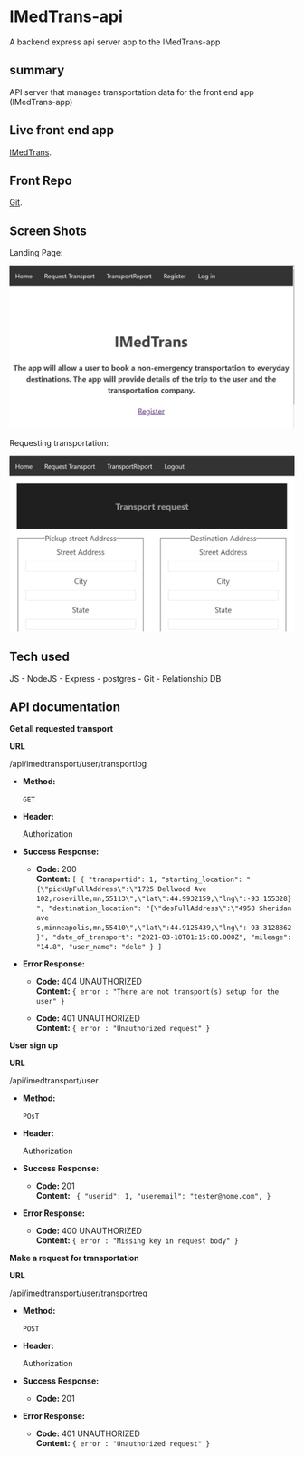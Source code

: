 # IMedTrans-api

A backend express api server app to the IMedTrans-app

## summary

API server that manages transportation data for the front end app (IMedTrans-app)

## Live front end app

[IMedTrans](https://protech-app.vercel.app/collection).

## Front Repo

[Git](https://github.com/dadetifa1/Protech-api).

## Screen Shots

Landing Page:

![Landing Page](screen_shots/Landing_page.jpg)

Requesting transportation:

![sample results](screen_shots/Transport_request.jpg)

## Tech used

JS - NodeJS - Express - postgres - Git - Relationship DB

## API documentation

**Get all requested transport**

**URL**

/api/imedtransport/user/transportlog

- **Method:**

  `GET`

- **Header:**

  Authorization

- **Success Response:**

  - **Code:** 200 <br />
    **Content:** `[ { "transportid": 1, "starting_location": "{\"pickUpFullAddress\":\"1725 Dellwood Ave 102,roseville,mn,55113\",\"lat\":44.9932159,\"lng\":-93.155328}", "destination_location": "{\"desFullAddress\":\"4958 Sheridan ave s,minneapolis,mn,55410\",\"lat\":44.9125439,\"lng\":-93.3128862}", "date_of_transport": "2021-03-10T01:15:00.000Z", "mileage": "14.8", "user_name": "dele" } ]`

- **Error Response:**

  - **Code:** 404 UNAUTHORIZED <br />
    **Content:** `{ error : "There are not transport(s) setup for the user" }`

  - **Code:** 401 UNAUTHORIZED <br />
    **Content:** `{ error : "Unauthorized request" }`

**User sign up**

**URL**

/api/imedtransport/user

- **Method:**

  `POsT`

- **Header:**

  Authorization

- **Success Response:**

  - **Code:** 201 <br />
    **Content:** ` { "userid": 1, "useremail": "tester@home.com", }`

- **Error Response:**

  - **Code:** 400 UNAUTHORIZED <br />
    **Content:** `{ error : "Missing key in request body" }`

**Make a request for transportation**

**URL**

/api/imedtransport/user/transportreq

- **Method:**

  `POST`

- **Header:**

  Authorization

- **Success Response:**

  - **Code:** 201 <br />

- **Error Response:**

  - **Code:** 401 UNAUTHORIZED <br />
    **Content:** `{ error : "Unauthorized request" }`
